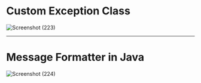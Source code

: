 # Custom Exception Class

![Screenshot (223)](https://github.com/Ansu-s/need_to_study_this/assets/130679461/a81ee69f-3097-4101-a30a-ade405640c57)

****

# Message Formatter in Java

![Screenshot (224)](https://github.com/Ansu-s/need_to_study_this/assets/130679461/c80c918b-65ab-438d-81f3-cccbd9e5d255)
